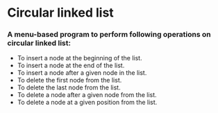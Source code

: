 # Circular linked list

### A menu-based program to perform following operations on circular linked list:
* To insert a node at the beginning of the list.
* To insert a node at the end of the list.
* To insert a node after a given node in the list.  
* To delete the first node from the list.
* To delete the last node from the list.                                             
* To delete a node after a given node from the list.
* To delete a node at a given position from the list.  
